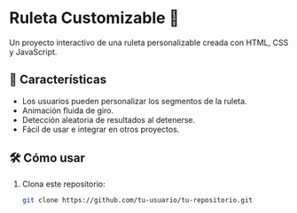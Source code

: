 # Ruleta Customizable 🎡

Un proyecto interactivo de una ruleta personalizable creada con HTML, CSS y JavaScript.

## 🚀 Características

- Los usuarios pueden personalizar los segmentos de la ruleta.
- Animación fluida de giro.
- Detección aleatoria de resultados al detenerse.
- Fácil de usar e integrar en otros proyectos.

## 🛠️ Cómo usar

1. Clona este repositorio:
   ```bash
   git clone https://github.com/tu-usuario/tu-repositorio.git
   ```
